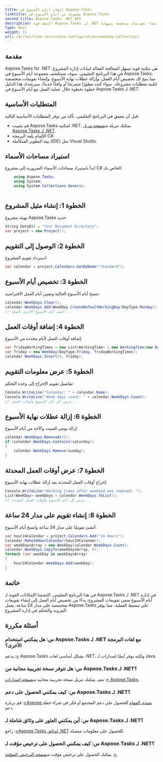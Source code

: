 ```yaml
---
title: إتقان أيام الأسبوع في Aspose.Tasks
linktitle: مجموعة من أيام الأسبوع في Aspose.Tasks
second_title: Aspose.Tasks .NET API
description: اكتشف قوة Aspose.Tasks لـ .NET في إدارة أيام الأسبوع دون عناء. قم بتخصيص أيام العمل وإزالة عطلات نهاية الأسبوع وإنشاء تقويمات متخصصة بسهولة.
type: docs
weight: 11
url: /ar/net/time-recurrence-configuration/weekday-collection/
---
```

## مقدمة
Aspose.Tasks for .NET هي مكتبة قوية تسهل المعالجة الفعالة لبيانات إدارة المشروع. في هذا البرنامج التعليمي، سوف نستكشف مجموعة أيام الأسبوع في Aspose.Tasks، مما يتيح لك تخصيص أيام العمل، وإزالة عطلات نهاية الأسبوع، وإنشاء تقويمات متخصصة لتلبية متطلبات مشروعك. سواء كنت مطورًا متمرسًا أو وافدًا جديدًا، سيرشدك هذا الدليل خطوة بخطوة خلال عملية العمل مع أيام الأسبوع في Aspose.Tasks لـ .NET.
## المتطلبات الأساسية
قبل أن نتعمق في البرنامج التعليمي، تأكد من توفر المتطلبات الأساسية التالية:
-  قم بتثبيت Aspose.Tasks لمكتبة .NET. يمكنك تنزيله من[صفحة تنزيل Aspose.Tasks لـ .NET](https://releases.aspose.com/tasks/net/).
- الإلمام بلغة البرمجة C#.
- بيئة التطوير المتكاملة (IDE) مثل Visual Studio.
## استيراد مساحات الأسماء
ابدأ باستيراد مساحات الأسماء الضرورية إلى مشروع C# الخاص بك:
```csharp
    using Aspose.Tasks;
    using System;
    using System.Collections.Generic;
    
```
## الخطوة 1: إنشاء مثيل المشروع
تهيئة مشروع Aspose.Tasks جديد:
```csharp
String DataDir = "Your Document Directory";
var project = new Project();
```
## الخطوة 2: الوصول إلى التقويم
استرداد تقويم المشروع:
```csharp
var calendar = project.Calendars.GetByName("Standard");
```
## الخطوة 3: تخصيص أيام الأسبوع
مسح أيام الأسبوع الحالية وتعيين أيام العمل الافتراضية:
```csharp
calendar.WeekDays.Clear();
calendar.WeekDays.Add(WeekDay.CreateDefaultWorkingDay(DayType.Monday));
// أضف أيام الأسبوع الأخرى بالمثل ...
```
## الخطوة 4: إضافة أوقات العمل
إضافة أوقات العمل لأيام محددة من الأسبوع:
```csharp
var fridayWorkingTimes = new List<WorkingTime> { new WorkingTime(new DateTime(2020, 4, 13, 8, 0, 0), new DateTime(2020, 4, 13, 12, 0, 0)) };
var friday = new WeekDay(DayType.Friday, fridayWorkingTimes);
calendar.WeekDays.Insert(4, friday);
```
## الخطوة 5: عرض معلومات التقويم
تفاصيل تقويم الإخراج إلى وحدة التحكم:
```csharp
Console.WriteLine("Calendar: " + calendar.Name);
Console.WriteLine("Week days count: " + calendar.WeekDays.Count);
// عرض كل أيام الأسبوع وأوقات العمل...
```
## الخطوة 6: إزالة عطلات نهاية الأسبوع
إزالة يومي السبت والأحد من أيام الأسبوع:
```csharp
calendar.WeekDays.RemoveAt(5);
if (calendar.WeekDays.Contains(saturday))
{
    calendar.WeekDays.Remove(sunday);
}
```
## الخطوة 7: عرض أوقات العمل المحدثة
إخراج أوقات العمل المحدثة بعد إزالة عطلات نهاية الأسبوع:
```csharp
Console.WriteLine("Working times after weekend was removed: ");
List<WeekDay> weekDays = calendar.WeekDays.ToList();
// عرض كل أيام الأسبوع وأوقات العمل المحدثة...
```
## الخطوة 8: إنشاء تقويم على مدار 24 ساعة
أنشئ تقويمًا على مدار 24 ساعة وانسخ أيام الأسبوع:
```csharp
var hour24Calendar = project.Calendars.Add("24 Hours");
Calendar.Make24HourCalendar(hour24Calendar);
var weekDaysArray = new WeekDay[calendar.WeekDays.Count];
calendar.WeekDays.CopyTo(weekDaysArray, 0);
foreach (var weekDay in weekDaysArray)
{
    hour24Calendar.WeekDays.Add(weekDay);
}
```
## خاتمة
في هذا البرنامج التعليمي، اكتشفنا الإمكانات القوية لـ Aspose.Tasks لـ .NET في إدارة أيام الأسبوع ضمن تقويمات المشروع. بدءًا من تخصيص أيام العمل إلى إنشاء تقويمات متخصصة على مدار 24 ساعة، يعمل Aspose.Tasks على تبسيط العملية، مما يوفر المرونة والتحكم في إدارة المشروع.
## أسئلة مكررة
### س: هل يمكنني استخدام Aspose.Tasks لـ .NET مع لغات البرمجة الأخرى؟
ج: يدعم Aspose.Tasks بشكل أساسي لغات .NET، ولكنه يوفر أيضًا إصدارات لـ Java.
### س: هل تتوفر نسخة تجريبية مجانية من Aspose.Tasks لـ .NET؟
 ج: نعم، يمكنك تنزيل نسخة تجريبية مجانية من[صفحة إصدارات Aspose.Tasks](https://releases.aspose.com/).
### س: كيف يمكنني الحصول على دعم Aspose.Tasks لـ .NET؟
 ج: قم بزيارة[Aspose.منتدى المهام](https://forum.aspose.com/c/tasks/15) للحصول على دعم المجتمع أو فكر في شراء خطة دعم.
### س: أين يمكنني العثور على وثائق شاملة لـ Aspose.Tasks لـ .NET؟
 ج: راجع[Aspose.Tasks لوثائق .NET](https://reference.aspose.com/tasks/net/) للحصول على معلومات مفصلة.
### س: كيف يمكنني الحصول على ترخيص مؤقت لـ Aspose.Tasks لـ .NET؟
 ج: يمكنك الحصول على ترخيص مؤقت من[صفحة الترخيص المؤقتة](https://purchase.aspose.com/temporary-license/).